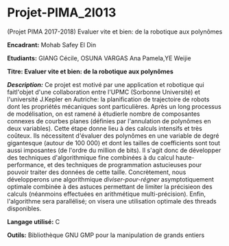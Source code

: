 # Projet-PIMA_2I013
(Projet PIMA 2017-2018) Evaluer vite et bien: de la robotique aux polynômes

**Encadrant:** Mohab Safey El Din

**Etudiants:** GIANG Cécile, OSUNA VARGAS Ana Pamela,YE Weijie

**Titre: Evaluer vite et bien: de la robotique aux polynômes**

**_Description:_** Ce projet est motivé par une application et robotique qui faitl'objet d'une collaboration entre l'UPMC (Sorbonne Université) et l'université J.Kepler en Autriche: la planification de trajectoire de robots dont les propriétés mécaniques sont particulières. Après un long processus de modélisation, on est ramené à étudierle nombre de composantes connexes de courbes planes (définies par l'annulation de polynômes en deux variables).
Cette étape donne lieu à des calculs intensifs et très coûteux. Ils nécessitent  d'évaluer des polynômes en une variable de degré gigantesque (autour de 100 000) et dont les tailles de coefficients sont tout aussi imposantes (de l'ordre du million de bits).
Il s'agit donc de développer des techniques d'algorithmique fine combinées à du calcul haute-performance, et des techniques de programmation astucieuses pour pouvoir traiter des données de cette taille. Concrètement, nous développerons une algorithmique _diviser-pour-régner_ asymptotiquement optimale combinée à des astuces permettant de limiter la précisieon des calculs (néanmoins effectuées en arithmétique multi-précision). Enfin, l'algorithme sera parallélisé; on visera une utilisation optimale des threads disponibles.

**Langage utilisé:** C

**Outils:** Bibliothèque GNU GMP pour la manipulation de grands entiers
